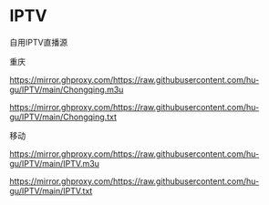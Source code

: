 # IPTV
自用IPTV直播源

重庆 

https://mirror.ghproxy.com/https://raw.githubusercontent.com/hu-gu/IPTV/main/Chongqing.m3u     

https://mirror.ghproxy.com/https://raw.githubusercontent.com/hu-gu/IPTV/main/Chongqing.txt

移动

https://mirror.ghproxy.com/https://raw.githubusercontent.com/hu-gu/IPTV/main/IPTV.m3u

https://mirror.ghproxy.com/https://raw.githubusercontent.com/hu-gu/IPTV/main/IPTV.txt
